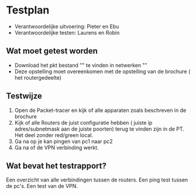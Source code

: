 # Testplan

* Verantwoordelijke uitvoering: Pieter en Ebu
* Verantwoordelijke testen: Laurens en Robin

## Wat moet getest worden

- Download het pkt bestand "" te vinden in netwerken ""
- Deze opstelling moet overeenkomen met de opstelling van de brochure ( het routergedeelte)

## Testwijze

1. Open de Packet-tracer en kijk of alle apparaten zoals beschreven in de brochure
2. Kijk of alle Routers de juist configuratie hebben ( juiste ip adres/subnetmask aan de juiste poorten)
terug te vinden zijn in de PT. Het deel zonder red/green local.
3. Ga na op je kan pingen van pc1 naar pc2
4. Ga na of de VPN verbinding werkt.

## Wat bevat het testrapport?

Een overzicht van alle verbindingen tussen de routers.
Een ping test tussen de pc's.
Een test van de VPN.
